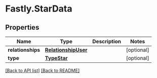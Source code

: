 # Fastly.StarData

## Properties

Name | Type | Description | Notes
------------ | ------------- | ------------- | -------------
**relationships** | [**RelationshipUser**](RelationshipUser.md) |  | [optional] 
**type** | [**TypeStar**](TypeStar.md) |  | [optional] 



[[Back to API list]](../../README.md#endpoints) [[Back to README]](../../README.md)
